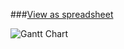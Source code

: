 ###[View as spreadsheet](https://docs.google.com/spreadsheets/d/1xQrFw9m4CNu98Renkv_FC3zc-9mVBm2irMxKgWh_NmI/pubhtml)

![Gantt Chart](https://googledrive.com/host/0Bx-d6G8hYwBPZ01MQmV1eWdza0E/Gantt_Chart_640x.png)


